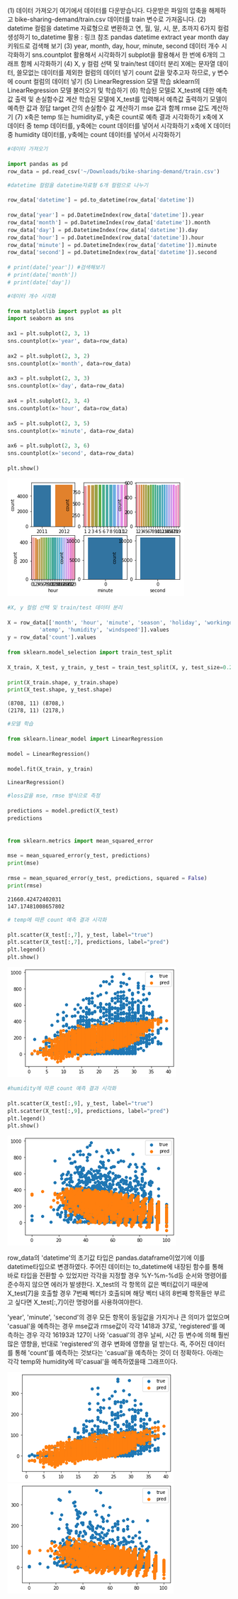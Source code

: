 (1) 데이터 가져오기
여기에서 데이터를 다운받습니다.
다운받은 파일의 압축을 해제하고 bike-sharing-demand/train.csv 데이터를 train 변수로 가져옵니다.
(2) datetime 컬럼을 datetime 자료형으로 변환하고 연, 월, 일, 시, 분, 초까지 6가지 컬럼 생성하기
to_datetime 활용 : 링크 참조
pandas datetime extract year month day 키워드로 검색해 보기
(3) year, month, day, hour, minute, second 데이터 개수 시각화하기
sns.countplot 활용해서 시각화하기
subplot을 활용해서 한 번에 6개의 그래프 함께 시각화하기
(4) X, y 컬럼 선택 및 train/test 데이터 분리
X에는 문자열 데이터, 쓸모없는 데이터를 제외한 컬럼의 데이터 넣기
count 값을 맞추고자 하므로, y 변수에 count 컬럼의 데이터 넣기
(5) LinearRegression 모델 학습
sklearn의 LinearRegression 모델 불러오기 및 학습하기
(6) 학습된 모델로 X_test에 대한 예측값 출력 및 손실함수값 계산
학습된 모델에 X_test를 입력해서 예측값 출력하기
모델이 예측한 값과 정답 target 간의 손실함수 값 계산하기
mse 값과 함께 rmse 값도 계산하기
(7) x축은 temp 또는 humidity로, y축은 count로 예측 결과 시각화하기
x축에 X 데이터 중 temp 데이터를, y축에는 count 데이터를 넣어서 시각화하기
x축에 X 데이터 중 humidity 데이터를, y축에는 count 데이터를 넣어서 시각화하기


```python
#데이터 가져오기

import pandas as pd
row_data = pd.read_csv('~/Downloads/bike-sharing-demand/train.csv')
```


```python
#datetime 컬럼을 datetime자료형 6개 컬럼으로 나누기

row_data['datetime'] = pd.to_datetime(row_data['datetime'])

row_data['year'] = pd.DatetimeIndex(row_data['datetime']).year
row_data['month'] = pd.DatetimeIndex(row_data['datetime']).month
row_data['day'] = pd.DatetimeIndex(row_data['datetime']).day
row_data['hour'] = pd.DatetimeIndex(row_data['datetime']).hour
row_data['minute'] = pd.DatetimeIndex(row_data['datetime']).minute
row_data['second'] = pd.DatetimeIndex(row_data['datetime']).second

# print(date['year']) #검색해보기
# print(date['month'])
# print(date['day'])
```


```python
#데이터 개수 시각화

from matplotlib import pyplot as plt
import seaborn as sns

ax1 = plt.subplot(2, 3, 1)
sns.countplot(x='year', data=row_data)

ax2 = plt.subplot(2, 3, 2)
sns.countplot(x='month', data=row_data)

ax3 = plt.subplot(2, 3, 3)
sns.countplot(x='day', data=row_data)

ax4 = plt.subplot(2, 3, 4)
sns.countplot(x='hour', data=row_data)

ax5 = plt.subplot(2, 3, 5)
sns.countplot(x='minute', data=row_data)

ax6 = plt.subplot(2, 3, 6)
sns.countplot(x='second', data=row_data)

plt.show()

```


![png](bike1.png)



```python
#X, y 컬럼 선택 및 train/test 데이터 분리

X = row_data[['month', 'hour', 'minute', 'season', 'holiday', 'workingday', 'weather', 'temp',
          'atemp', 'humidity', 'windspeed']].values
y = row_data['count'].values

from sklearn.model_selection import train_test_split

X_train, X_test, y_train, y_test = train_test_split(X, y, test_size=0.2, random_state=42)

print(X_train.shape, y_train.shape)
print(X_test.shape, y_test.shape)

```

    (8708, 11) (8708,)
    (2178, 11) (2178,)



```python
#모델 학습

from sklearn.linear_model import LinearRegression

model = LinearRegression()

model.fit(X_train, y_train)
```




    LinearRegression()




```python
#loss값을 mse, rmse 방식으로 측정

predictions = model.predict(X_test)
predictions


from sklearn.metrics import mean_squared_error

mse = mean_squared_error(y_test, predictions)
print(mse)

rmse = mean_squared_error(y_test, predictions, squared = False)
print(rmse)
```

    21660.42472402031
    147.17481008657802



```python
# temp에 따른 count 예측 결과 시각화

plt.scatter(X_test[:,7], y_test, label="true")
plt.scatter(X_test[:,7], predictions, label="pred")
plt.legend()
plt.show()
```


![png](bike2.png)



```python
#humidity에 따른 count 예측 결과 시각화

plt.scatter(X_test[:,9], y_test, label="true")
plt.scatter(X_test[:,9], predictions, label="pred")
plt.legend()
plt.show()
```


![png](bike3.png)



row_data의 'datetime'의 초기값 타입은 pandas.dataframe이었기에 이를 datetime타입으로 변경하였다. 주어진 데이터는 to_datetime에 내장된 함수를 통해 바로 타입을 전환할 수 있었지만 각각을 지정할 경우 %Y-%m-%d등 순서와 명령어를 준수하지 않으면 에러가 발생한다.
X_test의 각 항목의 값은 벡터값이기 때문에 X_test[7]을 호출할 경우 7번째 벡터가 호출되며 해당 벡터 내의 8번째 항목들만 부르고 싶다면 X_test[:,7]이란 명령어를 사용하여야한다.

'year', 'minute', 'second'의 경우 모든 항목이 동일값을 가지거나 큰 의미가 없었으며 'casual'을 예측하는 경우 mse값과 rmse값이 각각 1418과 37로, 'registered'를 예측하는 경우 각각 16193과 127이 나와 'casual'의 경우 날씨, 시간 등 변수에 의해 훨씬 많은 영향을, 반대로 'registered'의 경우 변화에 영향을 덜 받는다. 즉, 주어진 데이터를 통해 'count'를 예측하는 것보다는 'casual'을 예측하는 것이 더 정확하다. 아래는 각각 temp와 humidity에 따'casual'을 예측하였을때 그래프이다.


![png](temp.png)
![png](humidity.png)
